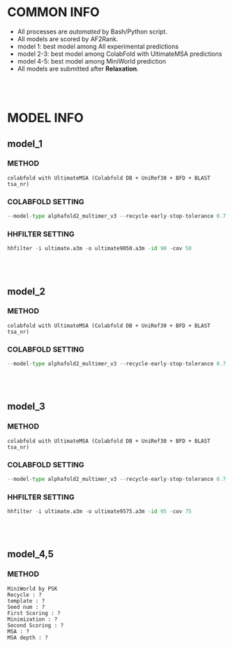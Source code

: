 # COMMON INFO
* All processes are *automated* by Bash/Python script.
* All models are scored by AF2Rank.
* model 1: best model among All experimental predictions
* model 2-3: best model among ColabFold with UltimateMSA predictions
* model 4-5: best model among MiniWorld prediction
* All models are submitted after **Relaxation**.
<br/>
<br/>

# MODEL INFO
## model_1
### METHOD
    colabfold with UltimateMSA (Colabfold DB + UniRef30 + BFD + BLAST tsa_nr)
### COLABFOLD SETTING
```python
--model-type alphafold2_multimer_v3 --recycle-early-stop-tolerance 0.7 --num-recycle 50
```
### HHFILTER SETTING
```python
hhfilter -i ultimate.a3m -o ultimate9050.a3m -id 90 -cov 50
```
<br/>
<br/>

## model_2
### METHOD
    colabfold with UltimateMSA (Colabfold DB + UniRef30 + BFD + BLAST tsa_nr)
### COLABFOLD SETTING
```python
--model-type alphafold2_multimer_v3 --recycle-early-stop-tolerance 0.7 --num-recycle 50
```
<br/>
<br/>

## model_3
### METHOD
    colabfold with UltimateMSA (Colabfold DB + UniRef30 + BFD + BLAST tsa_nr)
### COLABFOLD SETTING
```python
--model-type alphafold2_multimer_v3 --recycle-early-stop-tolerance 0.7 --num-recycle 50
```
### HHFILTER SETTING
```python
hhfilter -i ultimate.a3m -o ultimate9575.a3m -id 95 -cov 75
```
<br/>
<br/>

## model_4,5
### METHOD
    MiniWorld by PSK
    Recycle : ?
    template : ?
    Seed num : ?
    First Scoring : ?
    Minimization : ?
    Second Scoring : ?
    MSA : ?
    MSA depth : ?